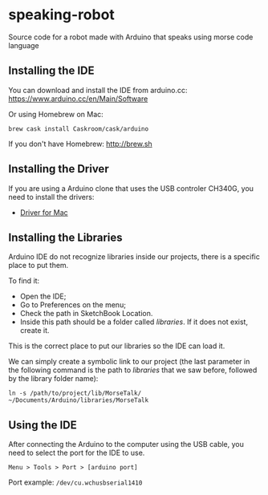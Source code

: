 # speaking-robot
Source code for a robot made with Arduino that speaks using morse code language

## Installing the IDE

You can download and install the IDE from arduino.cc: https://www.arduino.cc/en/Main/Software

Or using Homebrew on Mac:

```brew cask install Caskroom/cask/arduino```

If you don't have Homebrew: http://brew.sh

## Installing the Driver

If you are using a Arduino clone that uses the USB controler CH340G, you need to install the drivers:

- [Driver for Mac](drivers/CH34x_Install.zip)

## Installing the Libraries

Arduino IDE do not recognize libraries inside our projects, there is a specific place to put them.

To find it:
 - Open the IDE;
 - Go to Preferences on the menu;
 - Check the path in SketchBook Location.
 - Inside this path should be a folder called _libraries_. If it does not exist, create it. 

This is the correct place to put our libraries so the IDE can load it.

We can simply create a symbolic link to our project (the last parameter in the following command is the path to _libraries_ that we saw before, followed by the library folder name):

 ```ln -s /path/to/project/lib/MorseTalk/ ~/Documents/Arduino/libraries/MorseTalk```

## Using the IDE

After connecting the Arduino to the computer using the USB cable, you need to select the port for the IDE to use.

```Menu > Tools > Port > [arduino port]```

Port example: `/dev/cu.wchusbserial1410`
